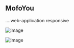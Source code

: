 ## MofoYou
....web-application responsive 

![image](https://user-images.githubusercontent.com/72249659/147035145-e035bcd4-e650-472d-8974-8a7e663b3a8e.png)

![image](https://user-images.githubusercontent.com/72249659/144866571-6f4c6115-e493-4aa4-bd05-5b96a9206081.png)
